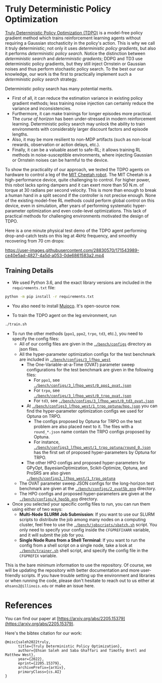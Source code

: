# Truly Deterministic Policy Optimization

[Truly Deterministic Policy Optimization (TDPO)](https://arxiv.org/abs/2205.15379) is a model-free policy gradient method which trains reinforcement learning agents without requiring a Gaussian stochasticity in the policy's action. This is why we call it truly deterministic; not only it uses *deterministic policy gradients*, but also it performs *deterministic policy search*. Notice the distinction between *deterministic search* and *deterministic gradients*; DDPG and TD3 use deterministic policy gradients, but they still inject Ornstein or Gaussian noises and thus perform stochastic policy search. To the best our our knowledge, our work is the first to practically implement such a *deterministic policy search* strategy.

Deterministic policy search has many potential merits.
* First of all, it can reduce the estimation variance in existing policy gradient methods; less training noise injection can certainly reduce the variance and inconsistencies.
* Furthermore, it can make trainings for longer episodes more practical. The *curse of horizon* has been under-stressed in modern reinforcement learning. Deterministic policy search may unlock the ability to train environments with considerably larger discount factors and episode lengths.
* Also, it may be more resilient to non-MDP artifacts (such as non-local rewards, observation or action delays, etc.).
* Finally, it can be a valuable asset to safe-RL; it allows training RL methods in noise-susceptible environments, where injecting Gaussian or Ornstein noises can be harmful to the device.

To show the practicality of our approach, we tested the TDPO agents on hardware to control a leg of the [MIT Cheetah robot](https://www.youtube.com/watch?v=_luhn7TLfWU). The MIT Cheetah is a high-performance device, quite challenging to control. For higher power, this robot lacks spring dampers and it can exert more than 50 N.m. of torque at 30 radians per second velocity. This is more than enough to break a human hand in a split second if the controller is not precise enough. None of the existing model-free RL methods could perform global control on this device, even in simulation, after years of performing systematic hyper-parameter optimization and even code-level optimizations. This lack of practical methods for challenging environments motivated the design of TDPO.

Here is a one minute physical test demo of the TDPO agent performing drop-and-catch tests on this leg at 4kHz frequency, and smoothly recovering from 70 cm drops:



https://user-images.githubusercontent.com/28830570/171543989-ce40e5ad-4827-4a5d-a053-0de6861583a2.mp4



## Training Details

* We used Python 3.6, and the exact library versions are included in the `requirements.txt` file:

```bash
python -m pip install -r requirements.txt
```

* You also need to install [Mujoco](https://mujoco.org/). It's open-source now.

* To train the TDPO agent on the leg environment, run

```bash
./train.sh
```

* To run the other methods (`ppo1`, `ppo2`, `trpo`, `td3`, etc.), you need to specify the config files:
  - All of our config files are given in the [`./bench/configs`](./bench/configs) directory as json files.
  - All the hyper-parameter optimization configs for the test benchmark are included in [`./bench/configs/3_lfhpo_west`](./bench/configs/3_lfhpo_west)
    - The One-Variable-at-a-Time (OVAT) parameter sweep configurations for the test benchmark are given in the following files:
      - For `ppo1`, see [`./bench/configs/3_lfhpo_west/0_ppo1_ovat.json`](./bench/configs/3_lfhpo_west/0_ppo1_ovat.json)
      - For `trpo`, see [`./bench/configs/3_lfhpo_west/0_trpo_ovat.json`](./bench/configs/3_lfhpo_west/0_trpo_ovat.json)
      - For `td3`, see [`./bench/configs/3_lfhpo_west/0_td3_ovat.json`](./bench/configs/3_lfhpo_west/0_td3_ovat.json)
    - At [`./bench/configs3_lfhpo_west/1_trpo_optuna/hpo.json`](./bench/configs3_lfhpo_west/1_trpo_optuna/hpo.json) you can find the hyper-parameter optimization configs we used for Optuna on TRPO.
      - The configs proposed by Optuna for TRPO on the test problem are also placed next to it. The files with a `round_*.json` name contain the TRPO configs proposed by Optuna.
      - For instance, [`./bench/configs3_lfhpo_west/1_trpo_optuna/round_0.json`](./bench/configs3_lfhpo_west/1_trpo_optuna/round_0.json) has the first set of proposed hyper-parameters by Optuna for TRPO.
    - The other HPO configs and proposed hyper-parameters for GPyOpt, BayesianOptimization, Scikit-Optimize, Optuna, and ProSRS are also given [`./bench/configs3_lfhpo_west/1_trpo_optuna`](./bench/configs3_lfhpo_west/1_trpo_optuna)
  - The OVAT parameter sweep JSON configs for the long-horizon test benchmark are given at the [`./bench/configs/2_ovat5b_eng`](./bench/configs/2_ovat5b_eng) directory.
  - The HPO configs and proposed hyper-parameters are given at the [`./bench/configs/4_hpo5b_eng`](./bench/configs/4_hpo5b_eng) directory.
* Once you selected your specific config files to run, you can run them using either of two ways:
  - **Multi-Node SLURM Job Submission**: If you want to use our SLURM scripts to distribute the job among many nodes on a computing cluster, feel free to use the [`./bench/jobscripts/sbatch.sh`](./bench/jobscripts/sbatch.sh) script. You only need to specify your config inside the `CFGPREFIXARR` variable, and it will submit the job for you.
  - **Single Node Runs from a Shell Terminal**: If you want to run the config from a shell script on a single node, take a look at [`./bench/trainer.sh`](./bench/trainer.sh) shell script, and specify the config file in the `CFGPREFIX` variable.

This is the bare minimum information to use the repository. Of course, we will be updating the repository with better documentation and more user-friendly scripts. If you have trouble setting up the environment and libraries or when running the code, please don't hesitate to reach out to us either at `ehsans2@illinois.edu` or make an issue here.

# References

You can find our paper at [https://arxiv.org/abs/2205.15379](https://arxiv.org/abs/2205.15379).

Here's the bibtex citation for our work:

```
@misc{saleh2022truly,
      title={Truly Deterministic Policy Optimization},
      author={Ehsan Saleh and Saba Ghaffari and Timothy Bretl and Matthew West},
      year={2022},
      eprint={2205.15379},
      archivePrefix={arXiv},
      primaryClass={cs.AI}
}
```
